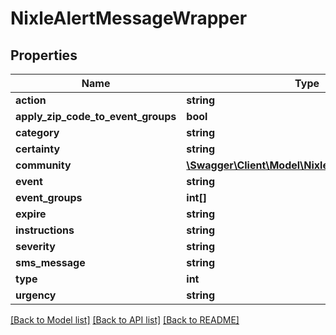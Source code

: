 # NixleAlertMessageWrapper

## Properties
Name | Type | Description | Notes
------------ | ------------- | ------------- | -------------
**action** | **string** |  | [optional] 
**apply_zip_code_to_event_groups** | **bool** |  | [optional] 
**category** | **string** |  | [optional] 
**certainty** | **string** |  | [optional] 
**community** | [**\Swagger\Client\Model\NixleCommunityWrapper**](NixleCommunityWrapper.md) |  | [optional] 
**event** | **string** |  | [optional] 
**event_groups** | **int[]** |  | [optional] 
**expire** | **string** |  | [optional] 
**instructions** | **string** |  | [optional] 
**severity** | **string** |  | [optional] 
**sms_message** | **string** |  | [optional] 
**type** | **int** |  | [optional] 
**urgency** | **string** |  | [optional] 

[[Back to Model list]](../README.md#documentation-for-models) [[Back to API list]](../README.md#documentation-for-api-endpoints) [[Back to README]](../README.md)


